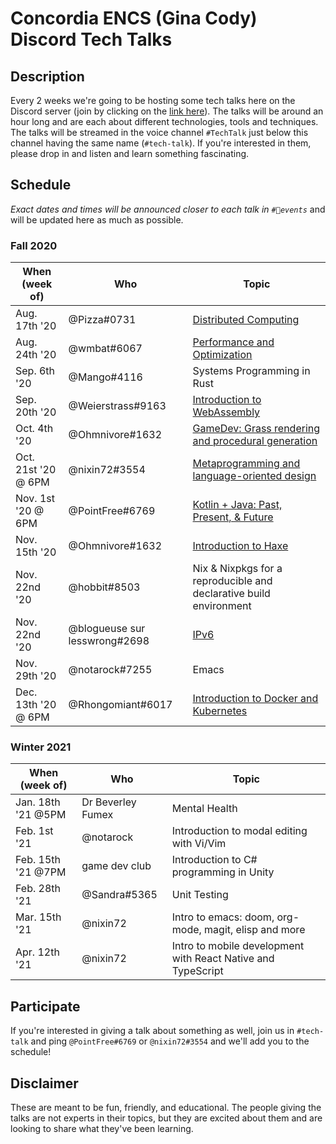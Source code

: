 # Concordia ENCS (Gina Cody) Discord Tech Talks

## Description
Every 2 weeks we're going to be hosting some tech talks here on the Discord server (join by clicking on the [link here](https://discord.com/invite/concoengrcs)). The talks will be around an hour long and are each about different technologies, tools and techniques. The talks will be streamed in the voice channel `#TechTalk` just below this channel having the same name (`#tech-talk`). If you're interested in them, please drop in and listen and learn something fascinating.

## Schedule
*Exact dates and times will be announced closer to each talk in `#📆events`* and will be updated here as much as possible.

### Fall 2020
| When (week of)      | Who                           | Topic                                                                          |
|---------------------|-------------------------------|--------------------------------------------------------------------------------|
| Aug. 17th '20       | @Pizza#0731                   | [Distributed Computing](distributed-systems/)                                  |
| Aug. 24th '20       | @wmbat#6067                   | [Performance and Optimization](performance-optimization/)                      |
| Sep. 6th '20        | @Mango#4116                   | Systems Programming in Rust                                                    |
| Sep. 20th '20       | @Weierstrass#9163             | [Introduction to WebAssembly](intro-to-wasm/)                                  |
| Oct. 4th '20        | @Ohmnivore#1632               | [GameDev: Grass rendering and procedural generation](gamedev-grass-rendering/) |
| Oct. 21st '20 @ 6PM | @nixin72#3554                 | [Metaprogramming and language-oriented design](metaprogramming/)               |
| Nov. 1st  '20 @ 6PM | @PointFree#6769               | [Kotlin + Java: Past, Present, & Future](kotlin-java/)                         |
| Nov. 15th '20       | @Ohmnivore#1632               | [Introduction to Haxe](intro-to-haxe/)                                         |
| Nov. 22nd '20       | @hobbit#8503                  | Nix & Nixpkgs for a reproducible and declarative build environment             |
| Nov. 22nd '20       | @blogueuse sur lesswrong#2698 | [IPv6](ipv6/)                                                                  |
| Nov. 29th '20       | @notarock#7255                | Emacs                                                                          |
| Dec. 13th '20 @ 6PM | @Rhongomiant#6017             | [Introduction to Docker and Kubernetes](docker-kubernetes/)                    |

### Winter 2021
| When (week of)      | Who                           | Topic                                                                          |
|---------------------|-------------------------------|--------------------------------------------------------------------------------|
| Jan. 18th '21 @5PM  | Dr Beverley Fumex             | Mental Health                                                                  |
| Feb. 1st  '21       | @notarock                     | Introduction to modal editing with Vi/Vim                                      |
| Feb. 15th '21 @7PM  | game dev club                 | Introduction to C# programming in Unity                                        |
| Feb. 28th '21       | @Sandra#5365                  | Unit Testing                                                                   |
| Mar. 15th '21       | @nixin72                      | Intro to emacs: doom, org-mode, magit, elisp and more                          |
| Apr. 12th '21       | @nixin72                      | Intro to mobile development with React Native and TypeScript                   |


## Participate
If you're interested in giving a talk about something as well, join us in `#tech-talk` and ping `@PointFree#6769` or `@nixin72#3554` and we'll add you to the schedule! 

## Disclaimer
These are meant to be fun, friendly, and educational. The people giving the talks are not experts in their topics, but they are excited about them and are looking to share what they've been learning.
